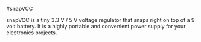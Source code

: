 #snapVCC

snapVCC is a tiny 3.3 V / 5 V voltage regulator that snaps right on top of a 9 volt battery. It is a highly portable and convenient power supply for your electronics projects. 

